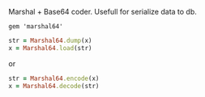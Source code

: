 Marshal + Base64 coder. Usefull for serialize data to db.

    gem 'marshal64'

```ruby    
str = Marshal64.dump(x)
x = Marshal64.load(str)
```

or 

```ruby
str = Marshal64.encode(x)
x = Marshal64.decode(str)
```
